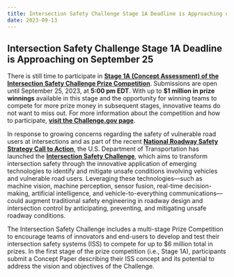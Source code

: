 ```yaml
---
title: Intersection Safety Challenge Stage 1A Deadline is Approaching on September 25
date: 2023-09-13
---
```


## Intersection Safety Challenge Stage 1A Deadline is Approaching on September 25

There is still time to participate in [**Stage 1A (Concept Assessment) of the Intersection Safety Challenge Prize Competition**](https://www.challenge.gov/?challenge=us-dot-intersection-safety-challenge). Submissions are open until September 25, 2023, at **5:00 pm EDT**. With up to **$1 million in prize winnings** available in this stage and the opportunity for winning teams to compete for more prize money in subsequent stages, innovative teams do not want to miss out. For more information about the competition and how to participate, [**visit the Challenge.gov page**](https://www.challenge.gov/?challenge=us-dot-intersection-safety-challenge&tab=resources).

In response to growing concerns regarding the safety of vulnerable road users at intersections and as part of the recent [**National Roadway Safety Strategy Call to Action**](https://www.transportation.gov/NRSS/CallToAction), the U.S. Department of Transportation has launched the [**Intersection Safety Challenge**](https://www.its.dot.gov/isc/index.html), which aims to transform intersection safety through the innovative application of emerging technologies to identify and mitigate unsafe conditions involving vehicles and vulnerable road users. Leveraging these technologies—such as machine vision, machine perception, sensor fusion, real-time decision-making, artificial intelligence, and vehicle-to-everything communications—could augment traditional safety engineering in roadway design and intersection control by anticipating, preventing, and mitigating unsafe roadway conditions.

The Intersection Safety Challenge includes a multi-stage Prize Competition to encourage teams of innovators and end-users to develop and test their intersection safety systems (ISS) to compete for up to $6 million total in prizes. In the first stage of the prize competition (i.e., Stage 1A), participants submit a Concept Paper describing their ISS concept and its potential to address the vision and objectives of the Challenge.
